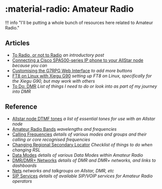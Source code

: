 # :material-radio: Amateur Radio

!!! info "I'll be putting a whole bunch of resources here related to Amateur Radio."

## Articles

* [To Radio, or not to Radio](to_radio_or_not_to_radio.md) *an introductory post*
* [Connecting a Cisco SPA500-series IP phone to your AllStar node](connect_spa500_series_phone_to_allstar.md) *because you can*
* [Customising the G7RPG Web Interface](customising_g7rpg_web_interface.md) *to add more buttons*
* [FT8 on Linux with Xiegu G90](ft8_on_linux_with_xiegu_g90.md) *setting up FT8 on Linux, specifically for the Xiegu G90, but may work with others*
* [To Do: DMR](dmr.md) *List of things I need to do or look into as part of my journey into DMR*

## Reference

* [Allstar node DTMF tones](allstar_node_dtmf_tones.md) *a list of essential tones for use with an Allstar node*
* [Amateur Radio Bands](amateur_bands.md) *wavelengths and frequencies*
* [Calling Frequencies](calling_frequencies.md) *details of various modes and groups and their calling or core recognised frequencies*
* [Changing Regional Secondary Locator](changing_regional_secondary_locator.md) *Checklist of things to do when changing RSL*
* [Data Modes](data_modes.md) *details of various Data Modes within Amateur Radio*
* [DMR/DMR+ Networks](dmr_networks.md) *details of DMR and DMR+ networks, and links to dashboards*
* [Nets](nets.md) *networks and talkgroups on Allstar, DMR, etc*
* [SIP Services](sip_services.md) *details of available SIP/VOIP services for Amateur Radio operators*
